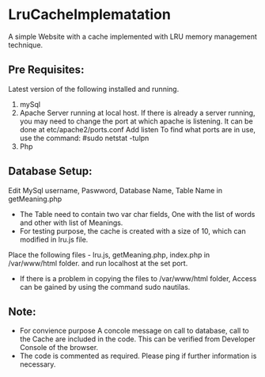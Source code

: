 # LruCacheImplematation
A simple Website with a cache implemented with LRU memory management technique. 

Pre Requisites:
-----------------------------------------------------------------------------
Latest version of the following installed and running. 

1. mySql
2. Apache Server running at local host. 
  If there is already a server running, you may need to change the port at which apache is listening. 
  It can be done at etc/apache2/ports.conf
  Add listen <Any Unutilized Port> 
  To find what ports are in use, use the command: #sudo netstat -tulpn
3. Php

Database Setup:
---------------------------------------------------------------------------
Edit MySql username, Paswword, Database Name, Table Name in getMeaning.php 

- The Table need to contain two var char fields, One with the list of words and other with list of Meanings.
- For testing purpose, the cache is created with a size of 10, which can modified in lru.js file.

Place the following files -  lru.js, getMeaning.php, index.php in /var/www/html folder. and run localhost at the set port. 
- If there is a problem in copying the files to /var/www/html folder, Access can be gained by using the command 
sudo nautilas. 


Note:
-------------------------
- For convience purpose A concole message on call to database, call to the Cache are included in the code. This can be verified from Developer Console of the browser. 
- The code is commented as required. Please ping if further information is necessary. 


